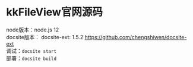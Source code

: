 # kkFileView官网源码
node版本：node.js 12  
docsite版本： docsite-ext: 1.5.2 https://github.com/chengshiwen/docsite-ext  
调试：`docsite start`  
部署：`docsite build`
